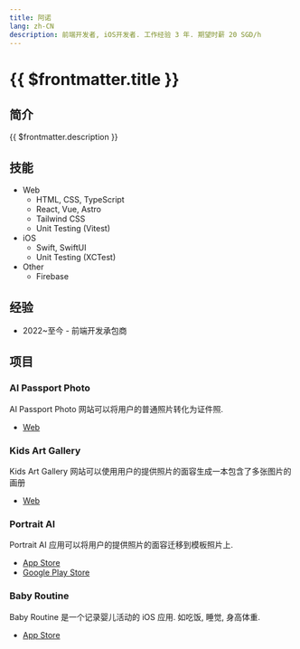 ```yaml
---
title: 阿诺
lang: zh-CN
description: 前端开发者, iOS开发者. 工作经验 3 年. 期望时薪 20 SGD/h
---
```


# {{ $frontmatter.title }}

## 简介

{{ $frontmatter.description }}

## 技能

- Web
  - HTML, CSS, TypeScript
  - React, Vue, Astro
  - Tailwind CSS
  - Unit Testing (Vitest)
- iOS
  - Swift, SwiftUI
  - Unit Testing (XCTest)
- Other
  - Firebase

## 经验

- 2022~至今 - 前端开发承包商

## 项目

### AI Passport Photo

AI Passport Photo 网站可以将用户的普通照片转化为证件照.
- [Web](https://aipassportphoto.com/)

### Kids Art Gallery

Kids Art Gallery 网站可以使用用户的提供照片的面容生成一本包含了多张图片的画册
- [Web](https://d2khihkksv8jjy.cloudfront.net/)

### Portrait AI

Portrait AI 应用可以将用户的提供照片的面容迁移到模板照片上.
- [App Store](https://apps.apple.com/us/app/portrait-ai-photo-generator/id6502435202)
- [Google Play Store](https://play.google.com/store/apps/details?id=aiphoto.android.portraitai)

### Baby Routine

Baby Routine 是一个记录婴儿活动的 iOS 应用. 如吃饭, 睡觉, 身高体重.
- [App Store](https://apps.apple.com/us/app/baby-routine-baby-tracker/id6740127932)
